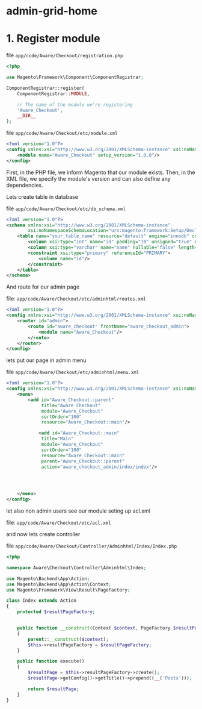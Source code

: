 # admin-grid-home

# 1. Register module

file `app/code/Aware/Checkout/registration.php`

```php
<?php

use Magento\Framework\Component\ComponentRegistrar;

ComponentRegistrar::register(
    ComponentRegistrar::MODULE,

    // The name of the module we're registering
    'Aware_Checkout',
    __DIR__
);

```

file `app/code/Aware/Checkout/etc/module.xml`
```xml
<?xml version="1.0"?>
<config xmlns:xsi="http://www.w3.org/2001/XMLSchema-instance" xsi:noNamespaceSchemaLocation="urn:magento:framework:Module/etc/module.xsd">
    <module name="Aware_Checkout" setup_version="1.0.0"/>
</config>
```

First, in the PHP file, we inform Magento that our module exists. Then, in the XML file, we specify the module's version and can also define any dependencies.

Lets create table in database

file `app/code/Aware/Checkout/etc/db_schema.xml`

```xml
<?xml version="1.0"?>
<schema xmlns:xsi="http://www.w3.org/2001/XMLSchema-instance"
        xsi:noNamespaceSchemaLocation="urn:magento:framework:Setup/Declaration/Schema/etc/schema.xsd">
    <table name="your_table_name" resource="default" engine="innodb" comment="Your Table Comment">
        <column xsi:type="int" name="id" padding="10" unsigned="true" nullable="false" identity="true" comment="ID"/>
        <column xsi:type="varchar" name="name" nullable="false" length="255" comment="Name"/>
        <constraint xsi:type="primary" referenceId="PRIMARY">
            <column name="id"/>
        </constraint>
    </table>
</schema>
```

And route for our admin page



file: `app/code/Aware/Checkout/etc/adminhtml/routes.xml`
```xml
<?xml version="1.0"?>
<config xmlns:xsi="http://www.w3.org/2001/XMLSchema-instance" xsi:noNamespaceSchemaLocation="urn:magento:framework:App/etc/routes.xsd">
    <router id="admin">
        <route id="aware_checkout" frontName="aware_checkout_admin">
            <module name="Aware_Checkout"/>
        </route>
    </router>
</config>
```

lets put our page in admin menu

file `app/code/Aware/Checkout/etc/adminhtml/menu.xml`

```xml
<?xml version="1.0"?>
<config xmlns:xsi="http://www.w3.org/2001/XMLSchema-instance" xsi:noNamespaceSchemaLocation="urn:magento:framework:Menu/etc/menu.xsd">
    <menu>
        <add id="Aware_Checkout::parent"
             title="Aware Checkout"
             module="Aware_Checkout"
             sortOrder="100"
             resource="Aware_Checkout::main"/>

            <add id="Aware_Checkout::main"
             title="Main"
             module="Aware_Checkout"
             sortOrder="100"
             resource="Aware_Checkout::main"
             parent="Aware_Checkout::parent"
             action="aware_checkout_admin/index/index"/>

             


    </menu>
</config>
```

let also non admin users see our module seting up acl.xml

file: `app/code/Aware/Checkout/etc/acl.xml`

and now lets create controller

file `app/code/Aware/Checkout/Controller/Adminhtml/Index/Index.php`

```php
<?php

namespace Aware\Checkout\Controller\Adminhtml\Index;

use Magento\Backend\App\Action;
use Magento\Backend\App\Action\Context;
use Magento\Framework\View\Result\PageFactory;

class Index extends Action
{
    protected $resultPageFactory;


    public function __construct(Context $context, PageFactory $resultPageFactory)
    {
        parent::__construct($context);
        $this->resultPageFactory = $resultPageFactory;
    }

    public function execute()
    {
        $resultPage = $this->resultPageFactory->create();
        $resultPage->getConfig()->getTitle()->prepend((__('Posts')));

        return $resultPage;
    }
}
```








